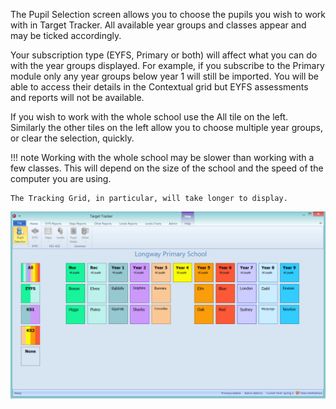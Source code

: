 The Pupil Selection screen allows you to choose the pupils you wish to work with in Target Tracker. All available year groups and classes appear and may be ticked accordingly.

Your subscription type (EYFS, Primary or both) will affect what you can do with the year groups displayed. For example, if you subscribe to the Primary module only any year groups below year 1 will still be imported. You will be able to access their details in the Contextual grid but EYFS assessments and reports will not be available.

If you wish to work with the whole school use the All tile on the left. Similarly the other tiles on the left allow you to choose multiple year groups, or clear the selection, quickly.

!!! note
    Working with the whole school may be slower than working with a few classes. This will depend on the size of the school and the speed of the computer you are using.

    The Tracking Grid, in particular, will take longer to display.

![](pupil-selection.png)
